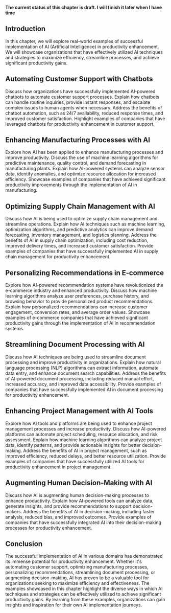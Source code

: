 **The current status of this chapter is draft. I will finish it later when I have time**

Introduction
------------

In this chapter, we will explore real-world examples of successful implementation of AI (Artificial Intelligence) in productivity enhancement. We will showcase organizations that have effectively utilized AI techniques and strategies to maximize efficiency, streamline processes, and achieve significant productivity gains.

Automating Customer Support with Chatbots
-----------------------------------------

Discuss how organizations have successfully implemented AI-powered chatbots to automate customer support processes. Explain how chatbots can handle routine inquiries, provide instant responses, and escalate complex issues to human agents when necessary. Address the benefits of chatbot automation, such as 24/7 availability, reduced response times, and improved customer satisfaction. Highlight examples of companies that have leveraged chatbots for productivity enhancement in customer support.

Enhancing Manufacturing Processes with AI
-----------------------------------------

Explore how AI has been applied to enhance manufacturing processes and improve productivity. Discuss the use of machine learning algorithms for predictive maintenance, quality control, and demand forecasting in manufacturing plants. Explain how AI-powered systems can analyze sensor data, identify anomalies, and optimize resource allocation for increased efficiency. Showcase examples of companies that have achieved significant productivity improvements through the implementation of AI in manufacturing.

Optimizing Supply Chain Management with AI
------------------------------------------

Discuss how AI is being used to optimize supply chain management and streamline operations. Explain how AI techniques such as machine learning, optimization algorithms, and predictive analytics can improve demand forecasting, inventory management, and logistics planning. Address the benefits of AI in supply chain optimization, including cost reduction, improved delivery times, and increased customer satisfaction. Provide examples of companies that have successfully implemented AI in supply chain management for productivity enhancement.

Personalizing Recommendations in E-commerce
-------------------------------------------

Explore how AI-powered recommendation systems have revolutionized the e-commerce industry and enhanced productivity. Discuss how machine learning algorithms analyze user preferences, purchase history, and browsing behavior to provide personalized product recommendations. Explain how personalized recommendations can increase customer engagement, conversion rates, and average order values. Showcase examples of e-commerce companies that have achieved significant productivity gains through the implementation of AI in recommendation systems.

Streamlining Document Processing with AI
----------------------------------------

Discuss how AI techniques are being used to streamline document processing and improve productivity in organizations. Explain how natural language processing (NLP) algorithms can extract information, automate data entry, and enhance document search capabilities. Address the benefits of AI-powered document processing, including reduced manual effort, increased accuracy, and improved data accessibility. Provide examples of companies that have successfully implemented AI in document processing for productivity enhancement.

Enhancing Project Management with AI Tools
------------------------------------------

Explore how AI tools and platforms are being used to enhance project management processes and increase productivity. Discuss how AI-powered platforms can automate project scheduling, resource allocation, and risk assessment. Explain how machine learning algorithms can analyze project data, identify patterns, and provide actionable insights for better decision-making. Address the benefits of AI in project management, such as improved efficiency, reduced delays, and better resource utilization. Provide examples of companies that have successfully utilized AI tools for productivity enhancement in project management.

Augmenting Human Decision-Making with AI
----------------------------------------

Discuss how AI is augmenting human decision-making processes to enhance productivity. Explain how AI-powered tools can analyze data, generate insights, and provide recommendations to support decision-makers. Address the benefits of AI in decision-making, including faster analysis, reduced bias, and improved outcomes. Provide examples of companies that have successfully integrated AI into their decision-making processes for productivity enhancement.

Conclusion
----------

The successful implementation of AI in various domains has demonstrated its immense potential for productivity enhancement. Whether it's automating customer support, optimizing manufacturing processes, personalizing recommendations, streamlining document processing, or augmenting decision-making, AI has proven to be a valuable tool for organizations seeking to maximize efficiency and effectiveness. The examples showcased in this chapter highlight the diverse ways in which AI techniques and strategies can be effectively utilized to achieve significant productivity gains. By learning from these examples, organizations can gain insights and inspiration for their own AI implementation journeys.
